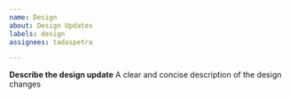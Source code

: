 ```yaml
---
name: Design
about: Design Updates
labels: design
assignees: tadaspetra

---
```

**Describe the design update**
A clear and concise description of the design changes
